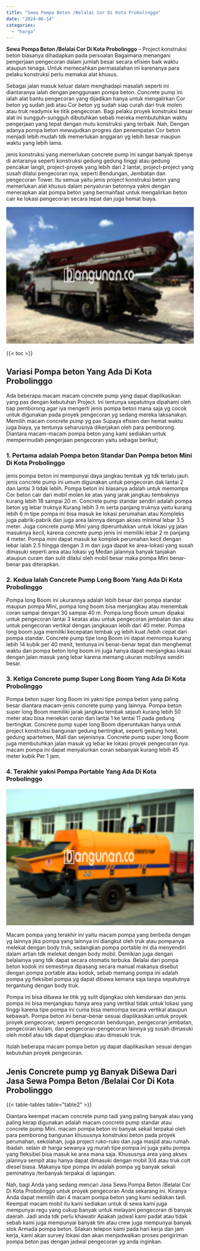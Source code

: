 ```yaml
---
title: "Sewa Pompa Beton /Belalai Cor Di Kota Probolinggo"
date: "2024-06-14"
categories: 
  - "harga"
---
```


**Sewa Pompa Beton /Belalai Cor Di Kota Probolinggo** – Project konstruksi beton biasanya dihadapkan pada persoalan Bagaimana menangani pengerjaan pengecoran dalam jumlah besar secara efisien baik waktu ataupun tenaga. Untuk memecahkan permasalahan ini karenanya para pelaku konstruksi perlu memakai alat khusus.

Sebagai jalan masuk keluar dalam menghadapi masalah seperti ini diantaranya ialah dengan penggunaan pompa beton. Concrete pump ini ialah alat bantu pengecoran yang dijadikan hanya untuk mengalirkan Cor beton yg sudah jadi atau Cor beton yg sudah siap curah dari truk molen atau truk readymix ke titik pengecoran. Bagi pelaku proyek konstruksi besar alat ini sungguh-sungguh dibutuhkan sebab mereka membutuhkan waktu pengerjaan yang tepat dengan mutu konstruksi yang terbaik. Nah, Dengan adanya pompa beton mewujudkan progres dan penempatan Cor beton menjadi lebih mudah tdk memerlukan anggaran yg lebih besar maupun waktu yang lebih lama.

jenis konstruksi yang memerlukan concrete pump ini sangat banyak tipenya di antaranya seperti konstruksi gedung gedung tinggi atau gedung pencakar langit, project-proyek yang lebih dari 2 lantai, project-project yang susah dilalui pengecoran nya, seperti Bendungan, Jembatan dan pengecoran Tower. Itu semua yaitu jenis project konstruksi beton yang memerlukan alat khusus dalam penyaluran betonnya yakni dengan menerapkan alat pompa beton yang bermanfaat untuk mengalirkan beton cair ke lokasi pengecoran secara tepat dan juga hemat biaya.

![Sewa Pompa Beton /Belalai Cor Di Kota Probolinggo](/images/sewa-concrete-pump-33.png)

{{< toc >}}

## Variasi Pompa beton Yang Ada Di Kota Probolinggo

Ada beberapa macam macam concrete pump yang dapat diaplikasikan yang pas dengan kebutuhan Project. Ini tentunya sepatutnya dipahami oleh tiap pemborong agar iya mengerti jenis pompa beton mana saja yg cocok untuk digunakan pada proyek pengecoran yg sedang mereka laksanakan. Memilih macam concrete pump yg pas Supaya efisien dan hemat waktu juga biaya, ya tentunya seharusnya dikerjakan oleh para pemborong. Diantara macam-macam pompa beton yang kami sediakan untuk mempermudah pengerjaan pengecoran yaitu sebagai berikut;

### 1\. Pertama adalah Pompa beton Standar Dan Pompa beton Mini Di Kota Probolinggo

jenis pompa beton ini mempunyai daya jangkau tembak yg tdk terlalu jauh. jenis concrete pump ini umum digunakan untuk pengecoran dak lantai 2 dan lantai 3 tidak lebih. Pompa beton ini biasanya adalah untuk memompa Cor beton cair dari mobil molen ke atas yang jarak jangkau tembaknya kurang lebih 18 sampai 20 m. Concrete pump standar sendiri adalah pompa beton yg lebar truknya Kurang lebih 3 m serta panjang truknya yaitu kurang lebih 6 m tipe pompa ini bisa masuk ke lokasi perumahan atau Kompleks juga pabrik-pabrik dan juga area lainnya dengan akses minimal lebar 3.5 meter. Juga concrete pump Mini yang diperuntukkan untuk lokasi yg jalan masuknya kecil, karena concrete pump jenis ini memiliki lebar 2 m panjang 4 meter. Pompa mini dapat masuk ke komplek perumahan kecil dengan lebar ialah 2.5 hingga dengan 3 m dan juga dapat ke area-lokasi yang susah dimasuki seperti area atau lokasi yg Medan jalannya banyak tanjakan ataupun curam dan sulit dilalui oleh mobil besar maka pompa Mini benar-benar pas diterapkan.

### 2\. Kedua Ialah Concrete Pump Long Boom Yang Ada Di Kota Probolinggo

Pompa long Boom ini ukurannya adalah lebih besar dari pompa standar maupun pompa Mini, pompa long boom bisa menjangkau atau menembak coran sampai dengan 30 sampai 40 m. Pompa long Boom umum dipakai untuk pengecoran lantai 3 keatas atau untuk pengecoran jembatan dan atau untuk pengecoran vertikal dengan jangkauan lebih dari 40 meter. Pompa long boom juga memiliki kecepatan tembak yg lebih kuat /lebih cepat dari pompa standar. Concrete pump tipe long Boom ini dapat memompa kurang lebih 14 kubik per 40 menit, tentunya ini benar-benar tepat dan menghemat waktu dan pompa beton long boom ini juga hanya dapat menjangkau lokasi dengan jalan masuk yang lebar karena memang ukuran mobilnya sendiri besar.

### 3\. Ketiga Concrete pump Super Long Boom Yang Ada Di Kota Probolinggo

Pompa beton super long Boom ini yakni tipe pompa beton yang paling besar diantara macam-jenis concrete pump yang lainnya. Pompa beton super long Boom memiliki jarak jangkau tembak sejauh kurang lebih 50 meter atau bisa menekan coran dari lantai 1 ke lantai 11 pada gedung bertingkat. Concrete pump super long Boom diperuntukan hanya untuk project konstruksi bangunan gedung bertingkat, seperti gedung hotel, gedung apartemen, Mall dan sejenisnya. Concrete pump super long Boom juga membutuhkan jalan masuk yg lebar ke lokasi proyek pengecoran nya. macam pompa ini dapat menyalurkan coran sebanyak kurang lebih 45 meter kubik Per 1 jam.

### 4\. Terakhir yakni Pompa Portable Yang Ada Di Kota Probolinggo

![Sewa Pompa Beton /Belalai Cor Di Kota Probolinggo](/images/sewa-concrete-pump-07.png)

Macam pompa yang terakhir ini yaitu macam pompa yang berbeda dengan yg lainnya jika pompa yang lainnya ini diangkut oleh truk atau pompanya melekat dengan body truk, sedangkan pompa portable ini dia menyendiri dalam artian tdk melekat dengan body mobil. Demikian juga dengan belalainya yang tdk dapat secara otomatis terbuka. Belalai dari pompa beton kodok ini semestinya dipasang secara manual makanya disebut dengan pompa portable atau kodok, sebab memang pompa ini adalah pompa yg fleksibel pompa yg dapat dibawa kemana saja tanpa sepatutnya tergantung dengan body truk.

Pompa ini bisa dibawa ke titik yg sulit dijangkau oleh kendaraan dan jenis pompa ini bisa menjangkau hanya area yang vertikal tidak untuk lokasi yang tinggi karena tipe pompa ini cuma bisa memompa secara vertikal ataupun kebawah. Pompa beton ini benar-benar sesuai diaplikasikan untuk proyek proyek pengecoran; seperti pengecoran bendungan, pengecoran jembatan, pengecoran kolam, dan pengecoran-pengecoran lainnya yg susah dimasuki oleh mobil atau tdk dapat dijangkau atau dimasuki truk.

Itulah beberapa macam pompa beton yg dapat diaplikasikan sesuai dengan kebutuhan proyek pengecoran.

## Jenis Concrete pump yg Banyak DiSewa Dari Jasa Sewa Pompa Beton /Belalai Cor Di Kota Probolinggo

{{< table-tables table="table2" >}}

Diantara keempat macam concrete pump tadi yang paling banyak atau yang paling kerap digunakan adalah macam concrete pump standar atau concrete pump Mini. macam pompa beton ini banyak sekali terpakai oleh para pemborong bangunan khususnya konstruksi beton pada proyek perumahan, sekolahan, juga project ruko-ruko dan juga masjid atau rumah ibadah. selain dr harga sewanya yg murah tipe pompa ini juga yaitu pompa yang fleksibel bisa masuk ke area mana saja. Khususnya area yang akses jalannya sempit atau hanya dapat dimasuki dengan mobil 3/4 atau truk colt diesel biasa. Makanya tipe pompa ini adalah pompa yg banyak sekali peminatnya /terbanyak terpakai di lapangan.

Nah, bagi Anda yang sedang mencari Jasa Sewa Pompa Beton /Belalai Cor Di Kota Probolinggo untuk proyek pengecoran Anda sekarang ini. Kiranya Anda dapat memilih dari 4 macam pompa beton yang kami sediakan tadi. Keempat macam mobil itu kami sediakan untuk di sewa kami juga mempunyai regu yang cukup banyak untuk melayani pengecoran di banyak daerah. Jadi anda tdk perlu khawatir Apakah jadwal kami padat atau tidak sebab kami juga mempunyai banyak tim atau crew juga mempunyai banyak stok Armada pompa beton. Silakan telepon kami pada hari kerja dan jam kerja, kami akan survey lokasi dan akan menjadwalkan proses pengiriman pompa beton pas dengan jadwal pengecoran yg anda inginkan.
